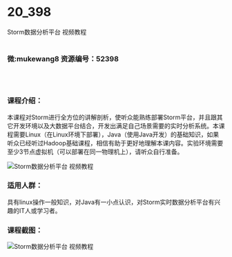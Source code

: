 # 20_398
Storm数据分析平台 视频教程
<br/></br>
<h3>微:mukewang8 资源编号：52398</h3>
<br/></br>
<h3>课程介绍：</h3>
<p>本课程对<a title="查看与 Storm 相关的文章" target="_blank">Storm</a>进行全方位的讲解剖析，使听众能熟练部署Storm平台，并且跟其它开发环境以及大数据平台结合，开发出满足自己场景需要的实时分析系统。本课程需要<a class="relatedlink" target="_blank" rel="noopener">Linux</a>（在Linux环境下部署），<a class="relatedlink" target="_blank" rel="noopener">Java</a>（使用Java开发）的基础知识，如果听众已经听过Hadoop基础课程，相信有助于更好地理解本课内容。实验环境需要至少3节点虚拟机（可以部署在同一物理机上），请听众自行准备。</p>
<p><img src="https://www.ko996.com/wp-content/uploads/img/2018/02/2-27-300x214.png" alt="Storm数据分析平台 视频教程"></p>
<h3>适用人群：</h3>
<p>具有linux操作一般知识，对Java有一小点认识，对Storm实时数据分析平台有兴趣的IT人或学习者。</p>
<h3>课程截图：</h3>
<p><img src="https://www.ko996.com/wp-content/uploads/img/2018/02/3-11-300x139.png" alt="Storm数据分析平台 视频教程"></p>

